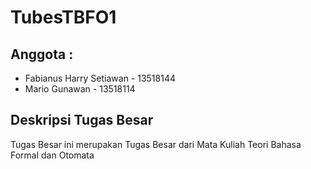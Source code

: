 # TubesTBFO1
## Anggota : 
- Fabianus Harry Setiawan - 13518144
- Mario Gunawan - 13518114

## Deskripsi Tugas Besar
Tugas Besar ini merupakan Tugas Besar dari Mata Kuliah Teori Bahasa Formal dan Otomata



